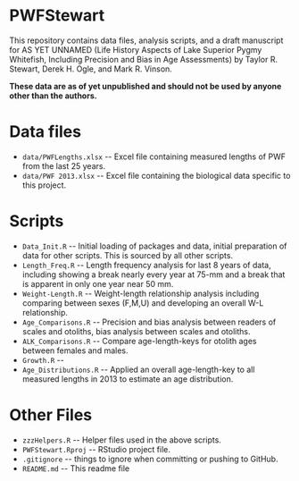 PWFStewart
==========

This repository contains data files, analysis scripts, and a draft manuscript for AS YET UNNAMED (Life History Aspects of Lake Superior Pygmy Whitefish, Including Precision and Bias in Age Assessments) by Taylor R. Stewart, Derek H. Ogle, and Mark R. Vinson.

**These data are as of yet unpublished and should not be used by anyone other than the authors.**

# Data files
* `data/PWFLengths.xlsx` -- Excel file containing measured lengths of PWF from the last 25 years.
* `data/PWF 2013.xlsx` -- Excel file containing the biological data specific to this project.

# Scripts
* `Data_Init.R` -- Initial loading of packages and data, initial preparation of data for other scripts.  This is sourced by all other scripts.
* `Length_Freq.R` -- Length frequency analysis for last 8 years of data, including showing a break nearly every year at 75-mm and a break that is apparent in only one year near 50 mm.
* `Weight-Length.R` -- Weight-length relationship analysis including comparing between sexes (F,M,U) and developing an overall W-L relationship.
* `Age_Comparisons.R` -- Precision and bias analysis between readers of scales and otoliths, bias analysis between scales and otoliths.
* `ALK_Comparisons.R` -- Compare age-length-keys for otolith ages between females and males.
* `Growth.R` -- 
* `Age_Distributions.R` -- Applied an overall age-length-key to all measured lengths in 2013 to estimate an age distribution.

# Other Files
* `zzzHelpers.R` -- Helper files used in the above scripts.
* `PWFStewart.Rproj` -- RStudio project file.
* `.gitignore` -- things to ignore when committing or pushing to GitHub.
* `README.md` -- This readme file
